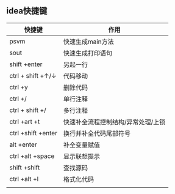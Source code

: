 ## idea快捷键



| 快捷键             | 作用                               |
| ------------------ | ---------------------------------- |
| psvm               | 快速生成main方法                   |
| sout               | 快速生成打印语句                   |
| shift +enter       | 另起一行                           |
| ctrl + shift +↑/↓  | 代码移动                           |
| ctrl +y            | 删除代码                           |
| ctrl +/            | 单行注释                           |
| ctrl + shift +/    | 多行注释                           |
| ctrl +art +t       | 快速补全流程控制结构/异常处理/上锁 |
| ctrl +shift +enter | 换行并补全代码尾部符号             |
| alt +enter         | 补全变量赋值                       |
| ctrl +alt +space   | 显示联想提示                       |
| shift +shift       | 查找源码                           |
| ctrl +alt +l       | 格式化代码                         |
|                    |                                    |

